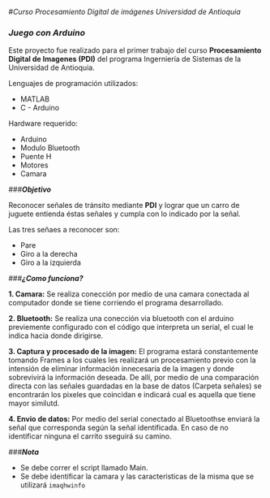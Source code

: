 #*Curso Procesamiento Digital de imágenes*
*Universidad de Antioquia*

### __*Juego con Arduino*__

Este proyecto fue realizado para el primer trabajo del curso __Procesamiento Digital de Imagenes (PDI)__ del programa Ingerniería de Sistemas de la Universidad de Antioquia. 

Lenguajes de programación utilizados:

+ MATLAB
+ C - Arduino

Hardware requerido:

+ Arduino 
+ Modulo Bluetooth 
+ Puente H
+ Motores
+ Camara

###__*Objetivo*__

Reconocer señales de tránsito mediante __PDI__ y lograr que un carro de juguete entienda éstas señales y cumpla con lo indicado por la señal.

Las tres señaes a reconocer son: 

+ Pare
+ Giro a la derecha
+ Giro a la izquierda

###__*¿Como funciona?*__

__1. Camara:__ Se realiza conección por medio de una camara conectada al computador donde se tiene corriendo el programa desarrollado. 

__2. Bluetooth:__ Se realiza una conección via bluetooth con el arduino previemente configurado con el código que interpreta un serial, el cual le indica hacia donde dirigirse.

__3. Captura y procesado de la imagen:__ El programa estará constantemente tomando Frames a los cuales les realizará un procesamiento previo con la intensión de eliminar información innecesaria de la imagen y donde sobrevivirá la información deseada. De allí, por medio de una comparación directa con las señales guardadas en la base de datos (Carpeta señales) se encontrarán los pixeles que coincidan e indicará cual es aquella que tiene mayor similutd.

__4. Envio de datos:__ Por medio del serial conectado al Bluetoothse enviará la señal que corresponda según la señal identificada. En caso de no identificar ninguna el carrito sseguirá su camino.

###__*Nota*__

+ Se debe correr el script llamado Main.
+ Se debe identificar la camara y las caracteristicas de la misma que se utilizará  ```imaqhwinfo```
